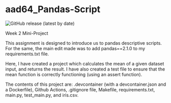 # aad64_Pandas-Script
![GitHub release (latest by date)](https://img.shields.io/license/AaryaDesai1/aad64_Pandas-Script)


Week 2 Mini-Project

This assignment is designed to introduce us to pandas descriptive scripts. For the same, the main edit made was to add pandas==2.1.0 to my requirements.txt file.

Here, I have created a project which calculates the mean of a given dataset input, and returns the result. I have also created a test file to ensure that the mean function is correctly functioning (using an assert function).

The contents of this project are: 
.devcontainer (with a devcontainer.json and a Dockerfile), 
Github Actions, 
.gitignore file, 
Makefile, 
requirements.txt, 
main.py, 
test_main.py, and 
iris.csv.


